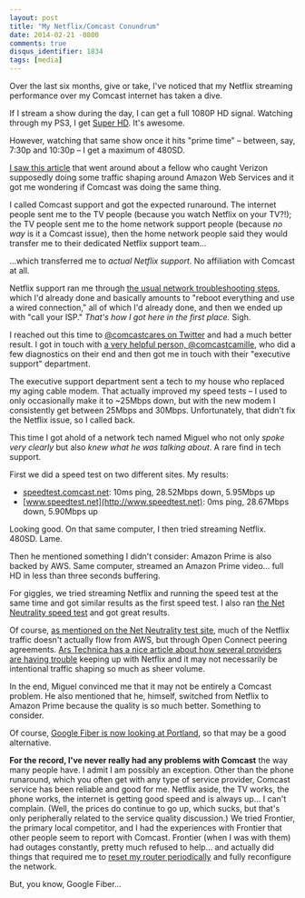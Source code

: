 ```yaml
---
layout: post
title: "My Netflix/Comcast Conundrum"
date: 2014-02-21 -0800
comments: true
disqus_identifier: 1834
tags: [media]
---
```

Over the last six months, give or take, I've noticed that my Netflix
streaming performance over my Comcast internet has taken a dive.

If I stream a show during the day, I can get a full 1080P HD signal.
Watching through my PS3, I get [Super
HD](https://help.netflix.com/en/node/8731). It's awesome.

However, watching that same show once it hits "prime time" – between,
say, 7:30p and 10:30p – I get a maximum of 480SD.

[I saw this
article](http://davesblog.com/blog/2014/02/05/verizon-using-recent-net-neutrality-victory-to-wage-war-against-netflix/)
that went around about a fellow who caught Verizon supposedly doing some
traffic shaping around Amazon Web Services and it got me wondering if
Comcast was doing the same thing.

I called Comcast support and got the expected runaround. The internet
people sent me to the TV people (because you watch Netflix on your
TV?!); the TV people sent me to the home network support people (because
*no way* is it a Comcast issue), then the home network people said they
would transfer me to their dedicated Netflix support team...

...which transferred me to *actual Netflix support*. No affiliation with
Comcast at all.

Netflix support ran me through [the usual network troubleshooting
steps](https://help.netflix.com/en/node/85), which I'd already done and
basically amounts to "reboot everything and use a wired connection," all
of which I'd already done, and then we ended up with "call your ISP."
*That's how I got here in the first place.* Sigh.

I reached out this time to [@comcastcares on
Twitter](https://twitter.com/comcastcares) and had a much better result.
I got in touch with [a very helpful person,
@comcastcamille](https://twitter.com/comcastcamille), who did a few
diagnostics on their end and then got me in touch with their "executive
support" department.

The executive support department sent a tech to my house who replaced my
aging cable modem. That actually improved my speed tests – I used to
only occasionally make it to \~25Mbps down, but with the new modem I
consistently get between 25Mbps and 30Mbps. Unfortunately, that didn't
fix the Netflix issue, so I called back.

This time I got ahold of a network tech named Miguel who not only *spoke
very clearly* but also *knew what he was talking about*. A rare find in
tech support.

First we did a speed test on two different sites. My results:

- [speedtest.comcast.net](http://speedtest.comcast.net): 10ms ping,
    28.52Mbps down, 5.95Mbps up
- [www.speedtest.net](http://www.speedtest.net): 0ms ping, 28.67Mbps
    down, 5.90Mbps up

Looking good. On that same computer, I then tried streaming Netflix.
480SD. Lame.

Then he mentioned something I didn't consider: Amazon Prime is also
backed by AWS. Same computer, streamed an Amazon Prime video... full HD in
less than three seconds buffering.

For giggles, we tried streaming Netflix and running the speed test at
the same time and got similar results as the first speed test. I also
ran [the Net Neutrality speed test](http://netneutralitytest.com/) and
got great results.

Of course, [as mentioned on the Net Neutrality test
site](http://netneutralitytest.com/is_verizon_limiting_not_yet.html),
much of the Netflix traffic doesn't actually flow from AWS, but through
Open Connect peering agreements. [Ars Technica has a nice article about
how several providers are having
trouble](http://arstechnica.com/information-technology/2014/02/netflix-performance-on-verizon-and-comcast-has-been-dropping-for-months/)
keeping up with Netflix and it may not necessarily be intentional
traffic shaping so much as sheer volume.

In the end, Miguel convinced me that it may not be entirely a Comcast
problem. He also mentioned that he, himself, switched from Netflix to
Amazon Prime because the quality is so much better. Something to
consider.

Of course, [Google Fiber is now looking at
Portland](http://www.oregonlive.com/silicon-forest/index.ssf/2014/02/google_fiber_gigabit_portland.html),
so that may be a good alternative.

**For the record, I've never really had any problems with Comcast** the
way many people have. I admit I am possibly an exception. Other than the
phone runaround, which you often get with any type of service provider,
Comcast service has been reliable and good for me. Netflix aside, the TV
works, the phone works, the internet is getting good speed and is always
up... I can't complain. (Well, the prices do continue to go up, which
sucks, but that's only peripherally related to the service quality
discussion.) We tried Frontier, the primary local competitor, and I had
the experiences with Frontier that other people seem to report with
Comcast. Frontier (when I was with them) had outages constantly, pretty
much refused to help... and actually did things that required me to [reset
my router
periodically](/archive/2009/04/04/verizon-fios-router-auto-updating-and-configuration-problems.aspx)
and fully reconfigure the network.

But, you know, Google Fiber...

